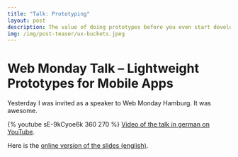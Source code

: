 ```yaml
---
title: "Talk: Prototyping"
layout: post
description: The value of doing prototypes before you even start developing a project or a single feature is mostly underestimated.
img: /img/post-teaser/ux-buckets.jpeg
---
```


# Web Monday Talk &ndash; Lightweight Prototypes for Mobile Apps

Yesterday I was invited as a speaker to Web Monday Hamburg. It was awesome.

{% youtube sE-9kCyoe6k 360 270 %}
[Video of the talk in german on YouTube](https://youtu.be/sE-9kCyoe6k).

Here is the [online version of the slides (english)](/slides/prototypes/).